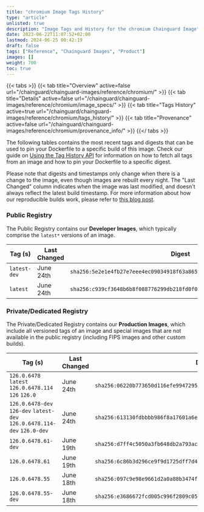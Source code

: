```yaml
---
title: "chromium Image Tags History"
type: "article"
unlisted: true
description: "Image Tags and History for the chromium Chainguard Image"
date: 2023-06-22T11:07:52+02:00
lastmod: 2024-06-25 00:42:19
draft: false
tags: ["Reference", "Chainguard Images", "Product"]
images: []
weight: 700
toc: true
---
```


{{< tabs >}}
{{< tab title="Overview" active=false url="/chainguard/chainguard-images/reference/chromium/" >}}
{{< tab title="Details" active=false url="/chainguard/chainguard-images/reference/chromium/image_specs/" >}}
{{< tab title="Tags History" active=true url="/chainguard/chainguard-images/reference/chromium/tags_history/" >}}
{{< tab title="Provenance" active=false url="/chainguard/chainguard-images/reference/chromium/provenance_info/" >}}
{{</ tabs >}}

The following tables contains the most recent tags and digests that can be used to pin your Dockerfile to a specific build of this image. Check our guide on [Using the Tag History API](/chainguard/chainguard-images/using-the-tag-history-api/) for information on how to fetch all tags from an image and how to pin your Dockerfile to a specific digest.

Please note that digests and timestamps only change when there is a change to the image, even though images are rebuilt every night. The "Last Changed" column indicates when the image was last modified, and doesn't always reflect the latest build timestamp. For more information about how our reproducible builds work, please refer to [this blog post](https://www.chainguard.dev/unchained/reproducing-chainguards-reproducible-image-builds).

### Public Registry
The Public Registry contains our **Developer Images**, which typically comprise the `latest*` versions of an image.

| Tag (s)       | Last Changed | Digest                                                                    |
|---------------|--------------|---------------------------------------------------------------------------|
|  `latest-dev` | June 24th    | `sha256:5e2e1e4fb27e7eee4ec09034918f63a865beb3e686a6cd3fe9a94b7eae660fbb` |
|  `latest`     | June 24th    | `sha256:c939cf3648b6b8f088776299db218fd0f0831d4a30ef5226e6c19980a04ff288` |


### Private/Dedicated Registry
The Private/Dedicated Registry contains our **Production Images**, which include all versioned tags of an image and special images that are not available in the public registry (including FIPS images and other custom builds).

| Tag (s)                                                                   | Last Changed | Digest                                                                    |
|---------------------------------------------------------------------------|--------------|---------------------------------------------------------------------------|
|  `126.0.6478` `latest` `126.0.6478.114` `126` `126.0`                     | June 24th    | `sha256:06220b773650d116efe99472959357cdbb6740200ed82b16db91091429c4156f` |
|  `126.0.6478-dev` `126-dev` `latest-dev` `126.0.6478.114-dev` `126.0-dev` | June 24th    | `sha256:613130fdbbbb986f8a17601a6eeb977d49d802ab636cc215e77b9207d1c7a9c6` |
|  `126.0.6478.61-dev`                                                      | June 19th    | `sha256:d7ff4c5050a3fb648db2a793ac252ed12509e416a26a2b2f32b4ad81304dbab2` |
|  `126.0.6478.61`                                                          | June 19th    | `sha256:6c86b3d296ce9f9d1725dff7d4af748f16622f30cf23f1c539f71cec44863399` |
|  `126.0.6478.55`                                                          | June 18th    | `sha256:097c9e98e9661d2a0a88b3474fbe11a426899981c6e2647259cbc8d497112ed9` |
|  `126.0.6478.55-dev`                                                      | June 18th    | `sha256:e3686672fcd005c996f2809c05288f3c3183a731323a59660a43148bb379842d` |

